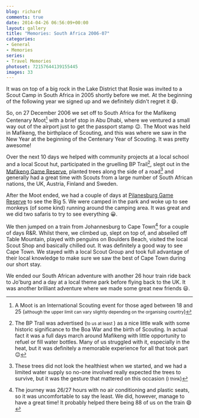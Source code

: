 ```yaml
---
blog: richard
comments: true
date: 2014-04-26 06:56:09+00:00
layout: gallery
title: "Memories: South Africa 2006-07"
categories:
- General
- Memories
series: 
- Travel Memories
photoset: 72157644139155445
images: 33
---
```


It was on top of a big rock in the Lake District that Rosie was invited to a Scout Camp in South
Africa in 2005 shortly before we met. At the beginning of the following year we signed up and we
definitely didn't regret it :smile:. 

So, on 27 December 2006 we set off to South Africa for the Mafikeng Centenary Moot[^1] with a brief
stop in Abu Dhabi, where we ventured a small way out of the airport just to get the passport stamp
:wink:. The Moot was held in Mafikeng, the birthplace of Scouting, and this was where we saw in the
New Year at the beginning of the Centenary Year of Scouting. It was pretty awesome! 

Over the next 10 days we helped with community projects at a local school and a local Scout hut,
participated in the gruelling BP Trail[^2], slept out in the [Mafikeng Game Reserve][maf], planted
trees along the side of a road[^3] and generally had a great time with Scouts from a large number of
South African nations, the UK, Austria, Finland and Sweden. 

After the Moot ended, we had a couple of days at [Pilanesburg Game Reserve][pil] to see the Big 5.
We were camped in the park and woke up to see monkeys (of some kind) running around the camping
area. It was great and we did two safaris to try to see everything :grinning:.

We then jumped on a train from Johannesburg to Cape Town[^4] for a couple of days R&R. Whilst there,
we climbed up, slept on top of, and abseiled off Table Mountain, played with penguins on Boulders
Beach, visited the local Scout Shop and basically chilled out. It was definitely a good way to see
Cape Town. We stayed with a local Scout Group and took full advantage of their local knowledge to
make sure we saw the best of Cape Town during our short stay. 

We ended our South African adventure with another 26 hour train ride back to Jo'burg and a day at a
local theme park before flying back to the UK. It was another brilliant adventure where we made some
great new friends :smiley:.

[^1]: A Moot is an International Scouting event for those aged between 18 and 25 (<small>although the upper limit can vary slightly depending on the organising country</small>)
[^2]: The BP Trail was advertised (<small>to us at least </small>) as a nice little walk with some historic significance to the Boa War and the birth of Scouting. In actual fact it was a full days march around Mafikeng with little opportunity to refuel or fill water bottles. Many of us struggled with it, especially in the heat, but it was definitely a memorable experience for all that took part :wink:
[^3]: These trees did not look the healthiest when we started, and we had a limited water supply so no-one involved really expected the trees to survive, but it was the gesture that mattered on this occasion (<small>I think</small>)
[^4]: The journey was 26/27 hours with no air conditioning and plastic seats, so it was uncomfortable to say the least. We did, however, manage to have a great time! It probably helped there being 88 of us on the train :smile:

[maf]: //www.parksnorthwest.co.za/mafikeng_reserve/ "Mafikeng Game Reserve"
[pil]: //www.pilanesberg-game-reserve.co.za/ "Pilanesburg Game Reserve"